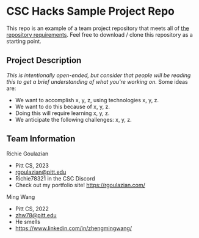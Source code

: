# CSC Hacks Sample Project Repo

This repo is an example of a team project repository that meets all of [the repository requirements](https://www.notion.so/CSC-Hacks-901a62e005c8494fa342e0cc738101ad#da206965e3ed497f9bd6c1ceebd4fac9). Feel free to download / clone this repository as a starting point.

## Project Description
*This is intentionally open-ended, but consider that people will be reading this to get a brief understanding of what you're working on.* Some ideas are:
* We want to accomplish x, y, z, using technologies x, y, z.
* We want to do this because of x, y, z.
* Doing this will require learning x, y, z.
* We anticipate the following challenges: x, y, z.

## Team Information
Richie Goulazian
* Pitt CS, 2023
* rgoulazian@pitt.edu
* Richie78321 in the CSC Discord
* Check out my portfolio site! https://rgoulazian.com/

Ming Wang
* Pitt CS, 2022
* zhw78@pitt.edu
* He smells
* https://www.linkedin.com/in/zhengmingwang/
